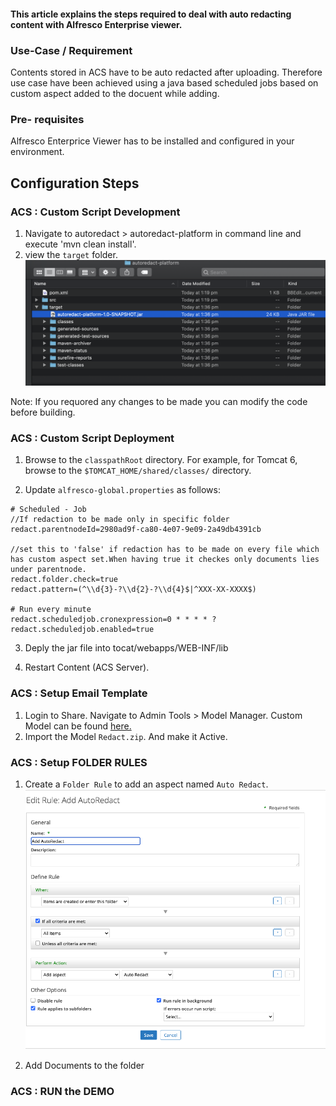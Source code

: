 #### This article explains the steps required to deal with auto redacting content with Alfresco Enterprise viewer. 

### Use-Case / Requirement
Contents stored in ACS have to be auto redacted after uploading. Therefore use case have been achieved using a java based scheduled jobs based on custom aspect added to the docuent while adding.

### Pre- requisites
Alfresco Enterprice Viewer has to be installed and configured in your environment.

## Configuration Steps

### ACS : Custom Script Development
1. Navigate to autoredact > autoredact-platform in command line and execute  'mvn clean install'.
2. view the `target` folder.
![jar-file-image](assets/target-jar.png)

Note: If you requored any changes to be made you can modify the code before building.

### ACS : Custom Script Deployment
1. Browse to the `classpathRoot` directory.
For example, for Tomcat 6, browse to the `$TOMCAT_HOME/shared/classes/` directory.

2. Update `alfresco-global.properties` as follows:
```
# Scheduled - Job
//If redaction to be made only in specific folder
redact.parentnodeId=2980ad9f-ca80-4e07-9e09-2a49db4391cb

//set this to 'false' if redaction has to be made on every file which has custom aspect set.When having true it checkes only documents lies under parentnode.
redact.folder.check=true
redact.pattern=(^\\d{3}-?\\d{2}-?\\d{4}$|^XXX-XX-XXXX$)

# Run every minute
redact.scheduledjob.cronexpression=0 * * * * ?
redact.scheduledjob.enabled=true
```

3. Deply the jar file into tocat/webapps/WEB-INF/lib

4. Restart Content (ACS Server).

### ACS : Setup Email Template
1. Login to Share. Navigate to Admin Tools > Model Manager. Custom Model can be found [here.](Redact.zip)
2. Import the Model `Redact.zip`. And make it Active. 

### ACS : Setup FOLDER RULES
1. Create a `Folder Rule` to add an aspect named `Auto Redact`.
![Effectivity](assets/custom-rule.png)

2. Add Documents to the folder
### ACS : RUN the DEMO
